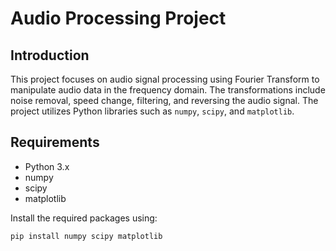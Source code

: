 # Audio Processing Project

## Introduction

This project focuses on audio signal processing using Fourier Transform to manipulate audio data in the frequency domain. The transformations include noise removal, speed change, filtering, and reversing the audio signal. The project utilizes Python libraries such as `numpy`, `scipy`, and `matplotlib`.

## Requirements

- Python 3.x
- numpy
- scipy
- matplotlib

Install the required packages using:
```bash
pip install numpy scipy matplotlib
